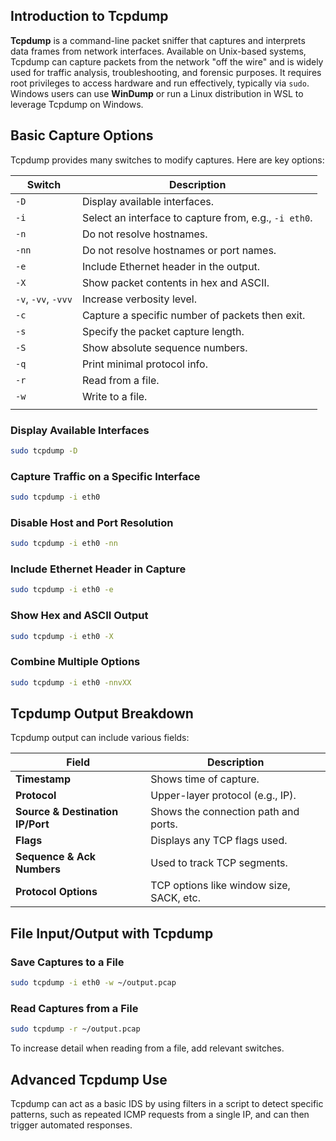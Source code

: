 ## Introduction to Tcpdump
**Tcpdump** is a command-line packet sniffer that captures and interprets data frames from network interfaces. Available on Unix-based systems, Tcpdump can capture packets from the network "off the wire" and is widely used for traffic analysis, troubleshooting, and forensic purposes. It requires root privileges to access hardware and run effectively, typically via `sudo`. Windows users can use **WinDump** or run a Linux distribution in WSL to leverage Tcpdump on Windows.

## Basic Capture Options
Tcpdump provides many switches to modify captures. Here are key options:

| Switch              | Description                                           |
| ------------------- | ----------------------------------------------------- |
| `-D`                | Display available interfaces.                         |
| `-i`                | Select an interface to capture from, e.g., `-i eth0`. |
| `-n`                | Do not resolve hostnames.                             |
| `-nn`               | Do not resolve hostnames or port names.               |
| `-e`                | Include Ethernet header in the output.                |
| `-X`                | Show packet contents in hex and ASCII.                |
| `-v`, `-vv`, `-vvv` | Increase verbosity level.                             |
| `-c`                | Capture a specific number of packets then exit.       |
| `-s`                | Specify the packet capture length.                    |
| `-S`                | Show absolute sequence numbers.                       |
| `-q`                | Print minimal protocol info.                          |
| `-r`                | Read from a file.                                     |
| `-w`                | Write to a file.                                      |
|                     |                                                       |
### Display Available Interfaces
```bash
sudo tcpdump -D
```

### Capture Traffic on a Specific Interface
```bash
sudo tcpdump -i eth0
```

### Disable Host and Port Resolution
```bash
sudo tcpdump -i eth0 -nn
```

### Include Ethernet Header in Capture
```bash
sudo tcpdump -i eth0 -e
```

### Show Hex and ASCII Output
```bash
sudo tcpdump -i eth0 -X
```

### Combine Multiple Options
```bash
sudo tcpdump -i eth0 -nnvXX
```

## Tcpdump Output Breakdown
Tcpdump output can include various fields:

| Field | Description |
| ----- | ----------- |
| **Timestamp** | Shows time of capture. |
| **Protocol** | Upper-layer protocol (e.g., IP). |
| **Source & Destination IP/Port** | Shows the connection path and ports. |
| **Flags** | Displays any TCP flags used. |
| **Sequence & Ack Numbers** | Used to track TCP segments. |
| **Protocol Options** | TCP options like window size, SACK, etc. |

## File Input/Output with Tcpdump

### Save Captures to a File
```bash
sudo tcpdump -i eth0 -w ~/output.pcap
```

### Read Captures from a File
```bash
sudo tcpdump -r ~/output.pcap
```

To increase detail when reading from a file, add relevant switches.

## Advanced Tcpdump Use
Tcpdump can act as a basic IDS by using filters in a script to detect specific patterns, such as repeated ICMP requests from a single IP, and can then trigger automated responses.